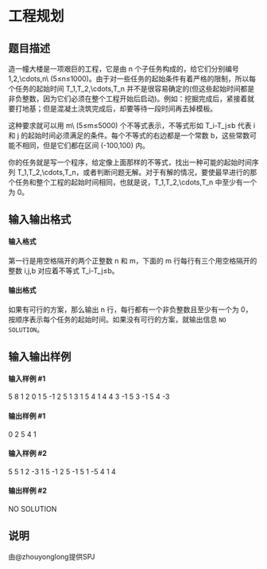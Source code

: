 
# 工程规划
## 题目描述
造一幢大楼是一项艰巨的工程，它是由 n 个子任务构成的，给它们分别编号 1,2,\cdots,n\ (5≤n≤1000)。由于对一些任务的起始条件有着严格的限制，所以每个任务的起始时间 T_1,T_2,\cdots,T_n 并不是很容易确定的(但这些起始时间都是非负整数，因为它们必须在整个工程开始后启动)。例如：挖掘完成后，紧接着就要打地基；但是混凝土浇筑完成后，却要等待一段时间再去掉模板。

这种要求就可以用 m\ (5≤m≤5000) 个不等式表示，不等式形如 T_i-T_j≤b 代表 i 和 j 的起始时间必须满足的条件。每个不等式的右边都是一个常数 b，这些常数可能不相同，但是它们都在区间 (-100,100) 内。

你的任务就是写一个程序，给定像上面那样的不等式，找出一种可能的起始时间序列 T_1,T_2,\cdots,T_n，或者判断问题无解。对于有解的情况，要使最早进行的那个任务和整个工程的起始时间相同，也就是说，T_1,T_2,\cdots,T_n 中至少有一个为 0。

## 输入输出格式
#### 输入格式

第一行是用空格隔开的两个正整数 n 和 m，下面的 m 行每行有三个用空格隔开的整数 i,j,b 对应着不等式 T_i-T_j≤b。

#### 输出格式

如果有可行的方案，那么输出 n 行，每行都有一个非负整数且至少有一个为 0，按顺序表示每个任务的起始时间。如果没有可行的方案，就输出信息 `NO SOLUTION`。

## 输入输出样例
#### 输入样例 #1
5 8
1 2 0
1 5 -1
2 5 1
3 1 5
4 1 4
4 3 -1
5 3 -1
5 4 -3
#### 输出样例 #1
0
2
5
4
1

#### 输入样例 #2
5 5
1 2 -3
1 5 -1
2 5 -1
5 1 -5
4 1 4
#### 输出样例 #2
NO SOLUTION

## 说明
由@zhouyonglong提供SPJ


